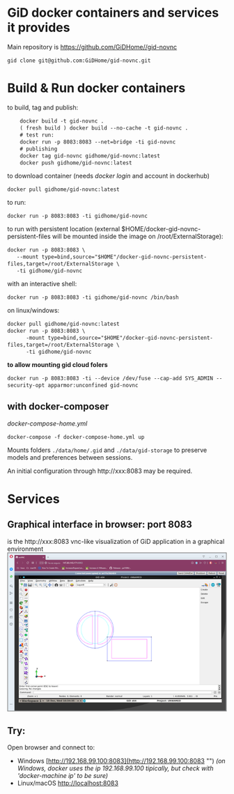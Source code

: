 # GiD docker containers and services it provides

Main repository is https://github.com/GiDHome//gid-novnc 

    gid clone git@github.com:GiDHome/gid-novnc.git

# Build & Run docker containers

to build, tag and publish:

```shell
    docker build -t gid-novnc .
    ( fresh build ) docker build --no-cache -t gid-novnc .
    # test run:
    docker run -p 8083:8083 --net=bridge -ti gid-novnc 
    # publishing
    docker tag gid-novnc gidhome/gid-novnc:latest
    docker push gidhome/gid-novnc:latest
```

to download container (needs *docker login* and account in dockerhub)

    docker pull gidhome/gid-novnc:latest

to run:

    docker run -p 8083:8083 -ti gidhome/gid-novnc 

to run with persistent location (external $HOME/docker-gid-novnc-persistent-files will be mounted inside the image on /root/ExternalStorage):

    docker run -p 8083:8083 \
       --mount type=bind,source="$HOME"/docker-gid-novnc-persistent-files,target=/root/ExternalStorage \
       -ti gidhome/gid-novnc 
    
with an interactive shell:

    docker run -p 8083:8083 -ti gidhome/gid-novnc /bin/bash
    
on linux/windows:

    docker pull gidhome/gid-novnc:latest
    docker run -p 8083:8083 \
          -mount type=bind,source="$HOME"/docker-gid-novnc-persistent-files,target=/root/ExternalStorage \
          -ti gidhome/gid-novnc 

**to allow mounting gid cloud folers**

    docker run -p 8083:8083 -ti --device /dev/fuse --cap-add SYS_ADMIN --security-opt apparmor:unconfined gid-novnc
    
## with docker-composer

*docker-compose-home.yml*

    docker-compose -f docker-compose-home.yml up

Mounts folders `./data/home/.gid` and `./data/gid-storage` to preserve models and preferences between sessions.

An initial configuration through http://xxx:8083 may be required.

# Services

## Graphical interface in browser: port 8083
is the http://xxx:8083 vnc-like visualization of GiD application in a graphical environment
![gid-novnc on port 8083](images/gid-novnc-8083-480p.png "full GiD on a VNC http page")

## Try:
Open browser and connect to:
- Windows [http://192.168.99.100:8083](http://192.168.99.100:8083 "") *(on Windows, docker uses the ip 192.168.99.100 tipically, but check with 'docker-machine ip' to be sure)*
- Linux/macOS [http://localhost:8083](http://localhost:8083 "")
